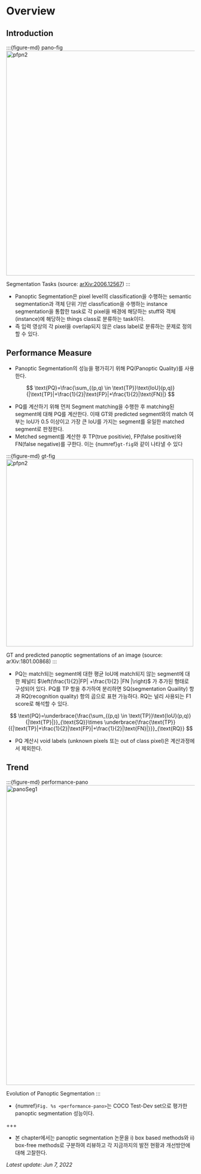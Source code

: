 # Overview

## Introduction

:::{figure-md} pano-fig
<img src="pic/panoSeg3.PNG" alt="pfpn2" class="bg-primary mb-1" width="600px">

Segmentation Tasks (source: [arXiv:2006.12567](https://arxiv.org/abs/2006.12567))
:::

- Panoptic Segmentation은 pixel level의 classification을 수행하는 semantic segmentation과 객체 단위 기반 classfication을 수행하는 instance segmentation을 통합한 task로 각 pixel을 배경에 해당하는 stuff와 객체(instance)에 해당하는 things class로 분류하는 task이다. 
- 즉 입력 영상의 각 pixel을 overlap되지 않은 class label로 분류하는 문제로 정의할 수 있다. 

## Performance Measure

- Panoptic Segmentation의 성능을 평가히기 위해 PQ(Panoptic Quality)를 사용한다. 

$$
\text{PQ}=\frac{\sum_{(p,q) \in \text{TP}}\text{IoU}(p,q)}{|\text{TP}|+\frac{1}{2}|\text{FP}|+\frac{1}{2}|\text{FN}|}
$$

- PQ를 계산하기 위해 먼저 Segment matching을 수행한 후 matching된 segment에 대해 PQ를 계산한다. 이때 GT와 predicted segment와의 match 여부는 IoU가 0.5 이상이고 가장 큰 IoU를 가지는 segment를 유일한 matched segment로 판정한다. 
- Metched segment를 계산한 후 TP(true positivie), FP(false positive)와 FN(false negative)를 구한다. 이는 {numref}`gt-fig`와 같이 나타낼 수 있다

:::{figure-md} gt-fig
<img src="pic/panoSeg2.png" alt="pfpn2" class="bg-primary mb-1" width="500px">

GT and predicted panoptic segmentations of an image (source: arXiv:1801.00868)
:::

- PQ는 match되는 segment에 대한 평균 IoU에 match되지 않는 segment에 대한 페널티 $\left(\frac{1}{2}|FP| +\frac{1}{2} |FN |\right)$ 가 추가된 형태로 구성되어 있다.  PQ를 TP 항을 추가하여 분리하면 SQ(segmentation Quaility) 항과 RQ(recognition quality) 항의 곱으로 표현 가능하다. RQ는 널리 사용되는 F1 score로 해석할 수 있다. 

$$
\text{PQ}=\underbrace{\frac{\sum_{(p,q) \in \text{TP}}\text{IoU}(p,q)}{|\text{TP}|}}_{\text{SQ}}\times \underbrace{\frac{\text{TP}}{{|\text{TP}|+\frac{1}{2}|\text{FP}|+\frac{1}{2}|\text{FN}|}}}_{\text{RQ}}
$$

- PQ 계산시 void labels (unknown pixels 또는 out of class pixel)은 계산과정에서 제외한다.

## Trend

:::{figure-md} performance-pano
<img src="pic/panoSeg1.png" alt="panoSeg1" class="bg-primary mb-1" width="800px">

Evolution of Panoptic Segmentation
:::

- {numref}`Fig. %s <performance-pano>`는 COCO Test-Dev set으로 평가한 panoptic segmentation 성능이다.

+++

- 본 chapter에서는 panoptic segmentation 논문을 i) box based methods와 ii) box-free methods로 구분하여 리뷰하고 각 지금까지의 발전 현황과 개선방안에 대해 고찰한다.

*Latest update: Jun 7, 2022*